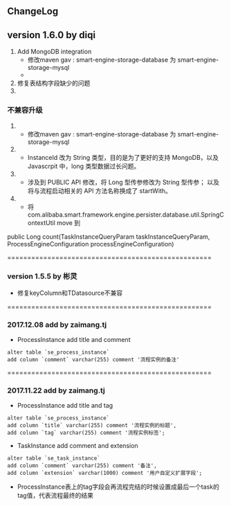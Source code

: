 ## ChangeLog

## version 1.6.0 by diqi


1. Add MongoDB integration
    * 修改maven gav : smart-engine-storage-database 为 smart-engine-storage-mysql
    * 
2. 修复表结构字段缺少的问题
3. 


### 不兼容升级
1. * 修改maven gav : smart-engine-storage-database 为 smart-engine-storage-mysql
2. * InstanceId 改为 String 类型，目的是为了更好的支持 MongoDB，以及 Javascrpit 中，long 类型数据过长问题。
3. * 涉及到 PUBLIC API 修改，将 Long 型传参修改为 String 型传参； 以及将与流程启动相关的 API 方法名称换成了 startWith。
4. * 将com.alibaba.smart.framework.engine.persister.database.util.SpringContextUtil move 到

public Long count(TaskInstanceQueryParam taskInstanceQueryParam,
                      ProcessEngineConfiguration processEngineConfiguration)

===================================================



### version 1.5.5 by 彬灵
* 修复keyColumn和TDatasource不兼容

===================================================


### 2017.12.08 add by zaimang.tj
* ProcessInstance add title and comment
```
alter table `se_process_instance`
add column `comment` varchar(255) comment '流程实例的备注'
```

===================================================

### 2017.11.22 add by zaimang.tj

* ProcessInstance add title and tag
```
alter table `se_process_instance`
add column `title` varchar(255) comment '流程实例的标题',
add column `tag` varchar(255) comment '流程实例标签';
```
* TaskInstance add comment and extension
```
alter table `se_task_instance`
add column `comment` varchar(255) comment '备注',
add column `extension` varchar(1000) comment '用户自定义扩展字段';
```


* ProcessInstance表上的tag字段会再流程完结的时候设置成最后一个task的tag值，代表流程最终的结果

